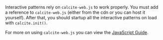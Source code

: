 Interactive patterns rely on `calcite-web.js` to work properly. You must add a reference to `calcite-web.js` (either from the cdn or you can host it yourself). After that, you should startup all the interactive patterns on load with `calcite.init()`.

For more on using `calcite-web.js` you can view the [JavaScript Guide](../javascript/).